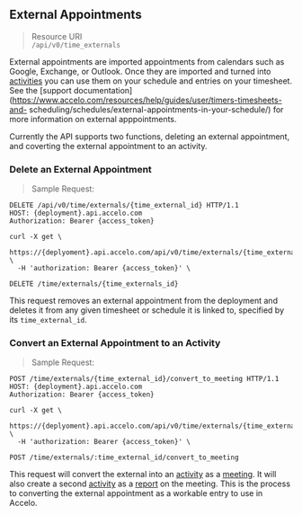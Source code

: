 ## External Appointments 
> Resource URI  
`/api/v0/time_externals`

External appointments are imported appointments from calendars such as Google, Exchange, or Outlook. Once they are
imported and turned into [activities](the-activity-object) you can use them on your schedule and entries on your
timesheet. See the [support documentation](https://www.accelo.com/resources/help/guides/user/timers-timesheets-and-
scheduling/schedules/external-appointments-in-your-schedule/) for more information on external apppointments.

Currently the API supports two functions, deleting an external appointment, and coverting the external appointment to an
activity.

### Delete an External Appointment
> Sample Request: 

```http
DELETE /api/v0/time/externals/{time_external_id} HTTP/1.1
HOST: {deployment}.api.accelo.com
Authorization: Bearer {access_token}
```

```shell
curl -X get \
 https://{deplyoment}.api.accelo.com/api/v0/time/externals/{time_external_id} \
  -H 'authorization: Bearer {access_token}' \
```

`DELETE /time/externals/{time_externals_id}`

This request removes an external appointment from the deployment and deletes it from any given timesheet or schedule it
is linked to, specified by its `time_external_id`.






### Convert an External Appointment to an Activity
>Sample Request:

```http
POST /time/externals/{time_external_id}/convert_to_meeting HTTP/1.1
HOST: {deployment}.api.accelo.com
Authorization: Bearer {access_token}
```

```shell
curl -X get \
 https://{deplyoment}.api.accelo.com/api/v0/time/externals/{time_external_id}/convert_to_meeting \
  -H 'authorization: Bearer {access_token}' \
```


`POST /time/externals/:time_external_id/convert_to_meeting` 

This request will convert the external into an [activity](the-activity-object) as a [meeting](activity-medium). It will
also create a second [activity](the-activity-object) as a [report](activity-medium) on the meeting. This is the process
to converting the external appointment as a workable entry to use in Accelo.
